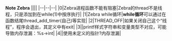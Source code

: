 **Note Zebra**
||||
|--|--|--|
|0|Zebra进程函数不能有阻塞|Zebra的thread不是线程，只是添加到在while(1)中按序执行|
|1|Zebra while循环|**while循环**可以通过在函数结尾thread_add_timer(自己)等实现|
|2|THREAD_OFF|如果关闭自己这个“线程”，程序会退出，其定义中有exit|
|3||printf样式字符串和变量类型不对应，可能导致内存泄漏：%s->int|
|4||使用未定义的指针?内存泄漏|
